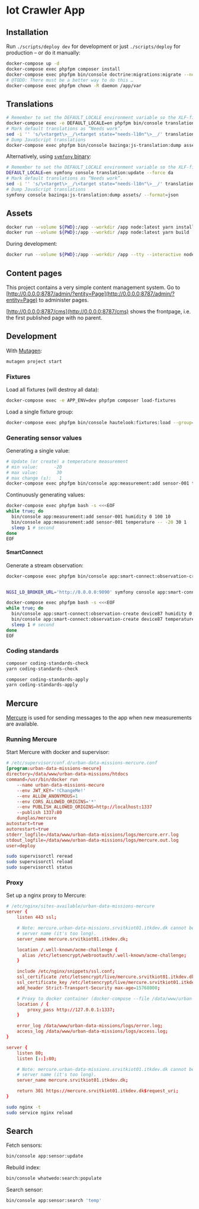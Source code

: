 # Iot Crawler App

## Installation

Run `./scripts/deploy dev` for development or just `./scripts/deploy` for
production – or do it manually:

```sh
docker-compose up -d
docker-compose exec phpfpm composer install
docker-compose exec phpfpm bin/console doctrine:migrations:migrate --no-interaction
# @TODO: There must be a better way to do this …
docker-compose exec phpfpm chown -R daemon /app/var
```

## Translations

```sh
# Remember to set the DEFAULT_LOCALE environment variable so the XLF-files will have the correct source-language
docker-compose exec -e DEFAULT_LOCALE=en phpfpm bin/console translation:update --force da
# Mark default translations as “Needs work”.
sed -i '' 's/\<target\>__/\<target state="needs-l10n"\>__/' translations/*.xlf
# Dump JavaScript translations
docker-compose exec phpfpm bin/console bazinga:js-translation:dump assets/ --format=json
```

Alternatively, using [`symfony` binary](https://symfony.com/download):

```sh
# Remember to set the DEFAULT_LOCALE environment variable so the XLF-files will have the correct source-language
DEFAULT_LOCALE=en symfony console translation:update --force da
# Mark default translations as “Needs work”.
sed -i '' 's/\<target\>__/\<target state="needs-l10n"\>__/' translations/*.xlf
# Dump JavaScript translations
symfony console bazinga:js-translation:dump assets/ --format=json
```

## Assets


```sh
docker run --volume ${PWD}:/app --workdir /app node:latest yarn install
docker run --volume ${PWD}:/app --workdir /app node:latest yarn build
```

During development:

```sh
docker run --volume ${PWD}:/app --workdir /app --tty --interactive node:latest yarn watch
```

## Content pages

This project contains a very simple content management system. Go to
[http://0.0.0.0:8787/admin/?entity=Page](http://0.0.0.0:8787/admin/?entity=Page) to administer pages.

[http://0.0.0.0:8787/cms](http://0.0.0.0:8787/cms) shows the frontpage, i.e. the
first published page with no parent.

## Development

With [Mutagen](https://mutagen.io/):

```sh
mutagen project start
```

### Fixtures

Load all fixtures (will destroy all data):

```sh
docker-compose exec -e APP_ENV=dev phpfpm composer load-fixtures
```

Load a single fixture group:

```sh
docker-compose exec phpfpm bin/console hautelook:fixtures:load --group=experiment
```

### Generating sensor values

Generating a single value:

```sh
# Update (or create) a temperature measurement
# min value:      -20
# max value:       30
# max change (±):   1
docker-compose exec phpfpm bin/console app:measurement:add sensor-001 temperature -- -20 30 1
```

Continuously generating values:

```sh
docker-compose exec phpfpm bash -s <<<EOF
while true; do
  bin/console app:measurement:add sensor-001 humidity 0 100 10
  bin/console app:measurement:add sensor-001 temperature -- -20 30 1
  sleep 1 # second
done
EOF
```

#### SmartConnect

Generate a stream observation:

```sh
docker-compose exec phpfpm bin/console app:smart-connect:observation-create device87 temperature -- -20 30 1


NGSI_LD_BROKER_URL='http://0.0.0.0:9090' symfony console app:smart-connect:observation-create device87 temperature -- -20 30 1
```

```sh
docker-compose exec phpfpm bash -s <<<EOF
while true; do
  bin/console app:smart-connect:observation-create device87 humidity 0 100 10
  bin/console app:smart-connect:observation-create device87 temperature -- -20 30 1
  sleep 1 # second
done
EOF
```


### Coding standards

```sh
composer coding-standards-check
yarn coding-standards-check
```

```sh
composer coding-standards-apply
yarn coding-standards-apply
```


## Mercure

[Mercure](https://github.com/dunglas/mercure) is used for sending messages to
the app when new measurements are available.

### Running Mercure

Start Mercure with docker and supervisor:

```conf
# /etc/supervisor/conf.d/urban-data-missions-mercure.conf
[program:urban-data-missions-mecure]
directory=/data/www/urban-data-missions/htdocs
command=/usr/bin/docker run
    --name urban-data-missions-mecure
    --env JWT_KEY='!ChangeMe!'
    --env ALLOW_ANONYMOUS=1
    --env CORS_ALLOWED_ORIGINS='*'
    --env PUBLISH_ALLOWED_ORIGINS=http://localhost:1337
    --publish 1337:80
    dunglas/mercure
autostart=true
autorestart=true
stderr_logfile=/data/www/urban-data-missions/logs/mercure.err.log
stdout_logfile=/data/www/urban-data-missions/logs/mercure.out.log
user=deploy
```

```sh
sudo supervisorctl reread
sudo supervisorctl reload
sudo supervisorctl status
```

### Proxy

Set up a nginx proxy to Mercure:

```conf
# /etc/nginx/sites-available/urban-data-missions-mercure
server {
    listen 443 ssl;

    # Note: mercure.urban-data-missions.srvitkiot01.itkdev.dk cannot be used as
    # server name (it's too long).
    server_name mercure.srvitkiot01.itkdev.dk;

    location /.well-known/acme-challenge {
      alias /etc/letsencrypt/webrootauth/.well-known/acme-challenge;
    }

    include /etc/nginx/snippets/ssl.conf;
    ssl_certificate /etc/letsencrypt/live/mercure.srvitkiot01.itkdev.dk/fullchain.pem;
    ssl_certificate_key /etc/letsencrypt/live/mercure.srvitkiot01.itkdev.dk/privkey.pem;
    add_header Strict-Transport-Security max-age=15768000;

    # Proxy to docker container (docker-compose --file /data/www/urban-data-missions/htdocs/docker-compose.yml --project-name urban-data-missions ps)
    location / {
        proxy_pass http://127.0.0.1:1337;
    }

    error_log /data/www/urban-data-missions/logs/error.log;
    access_log /data/www/urban-data-missions/logs/access.log;
}

server {
    listen 80;
    listen [::]:80;

    # Note: mercure.urban-data-missions.srvitkiot01.itkdev.dk cannot be used as
    # server name (it's too long).
    server_name mercure.srvitkiot01.itkdev.dk;

    return 301 https://mercure.srvitkiot01.itkdev.dk$request_uri;
}
```

```sh
sudo nginx -t
sudo service nginx reload
```

## Search

Fetch sensors:

```sh
bin/console app:sensor:update
```

Rebuild index:

```sh
bin/console whatwedo:search:populate
```

Search sensor:

```sh
bin/console app:sensor:search 'temp'
```

